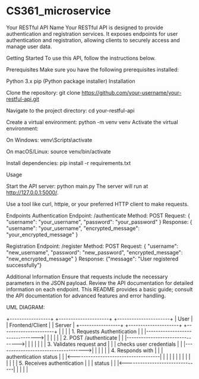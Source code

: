 # CS361_microservice

Your RESTful API Name
Your RESTful API is designed to provide authentication and registration services. It exposes endpoints for user authentication and registration, allowing clients to securely access and manage user data.

Getting Started
To use this API, follow the instructions below.

Prerequisites
Make sure you have the following prerequisites installed:

Python 3.x
pip (Python package installer)
Installation

Clone the repository:
git clone https://github.com/your-username/your-restful-api.git

Navigate to the project directory:
cd your-restful-api

Create a virtual environment:
python -m venv venv
Activate the virtual environment:

On Windows:
venv\Scripts\activate

On macOS/Linux:
source venv/bin/activate

Install dependencies:
pip install -r requirements.txt

Usage

Start the API server:
python main.py
The server will run at http://127.0.0.1:5000/.

Use a tool like curl, httpie, or your preferred HTTP client to make requests.

Endpoints
Authentication
Endpoint: /authenticate
Method: POST
Request:
{
  "username": "your_username",
  "password": "your_password"
}
Response:
{
  "username": "your_username",
  "encrypted_message": "your_encrypted_message"
}

Registration
Endpoint: /register
Method: POST
Request:
{
  "username": "new_username",
  "password": "new_password",
  "encrypted_message": "new_encrypted_message"
}
Response:
{"message": "User registered successfully"}

Additional Information
Ensure that requests include the necessary parameters in the JSON payload.
Review the API documentation for detailed information on each endpoint.
This README provides a basic guide; consult the API documentation for advanced features and error handling.

UML DIAGRAM:

+-----------------+             +---------------------+              +----------------------+
|   User          |             |   Frontend/Client   |              |      Server          |
+-----------------+             +---------------------+              +----------------------+
       |                                |                                     |
       |    1. Requests Authentication  |                                     |
       |-------------------------------->|                                    |
       |                                |                                     |
       |    2. POST /authenticate       |                                     |
       |-------------------------------->|                                    |
       |                                |                                     |
       |                                |    3. Validates request and         |
       |                                |       checks user credentials       |
       |                                |------------------------------------>|
       |                                |                                     |
       |                                |    4. Responds with                 |
       |                                |       authentication status         |
       |                                |<------------------------------------|
       |                                |                                     |
       |                                |                                     |
       |                                |                                     |
       |                                |                                     |
       |    5. Receives authentication  |                                     |
       |       status                   |                                     |
       |<-------------------------------|                                     |
       |                                |                                     |

